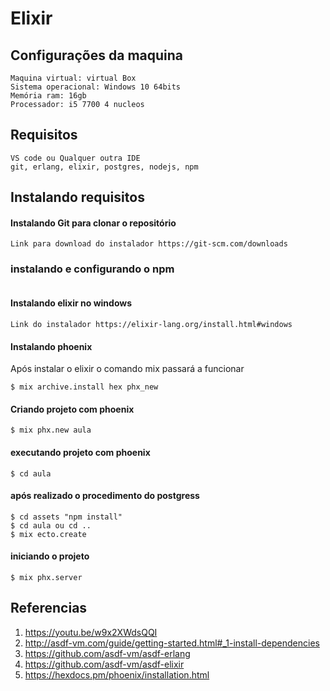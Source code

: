 # Elixir

## Configurações da maquina
    Maquina virtual: virtual Box
    Sistema operacional: Windows 10 64bits
    Memória ram: 16gb
    Processador: i5 7700 4 nucleos

## Requisitos
    VS code ou Qualquer outra IDE
    git, erlang, elixir, postgres, nodejs, npm

## Instalando requisitos
#### Instalando Git para clonar o repositório
```
Link para download do instalador https://git-scm.com/downloads 
```
### instalando e configurando o npm 
```

```
#### Instalando elixir no windows
```
Link do instalador https://elixir-lang.org/install.html#windows
```

#### Instalando phoenix 
Após instalar o elixir o comando mix passará a funcionar
```
$ mix archive.install hex phx_new
```
#### Criando projeto com phoenix
```
$ mix phx.new aula
```
#### executando projeto com phoenix
```
$ cd aula 
```

#### após realizado o procedimento do postgress
```
$ cd assets "npm install"
$ cd aula ou cd ..
$ mix ecto.create
```

#### iniciando o projeto
```
$ mix phx.server
```

## Referencias
1. https://youtu.be/w9x2XWdsQQI
2. http://asdf-vm.com/guide/getting-started.html#_1-install-dependencies
3. https://github.com/asdf-vm/asdf-erlang
4. https://github.com/asdf-vm/asdf-elixir
5. https://hexdocs.pm/phoenix/installation.html